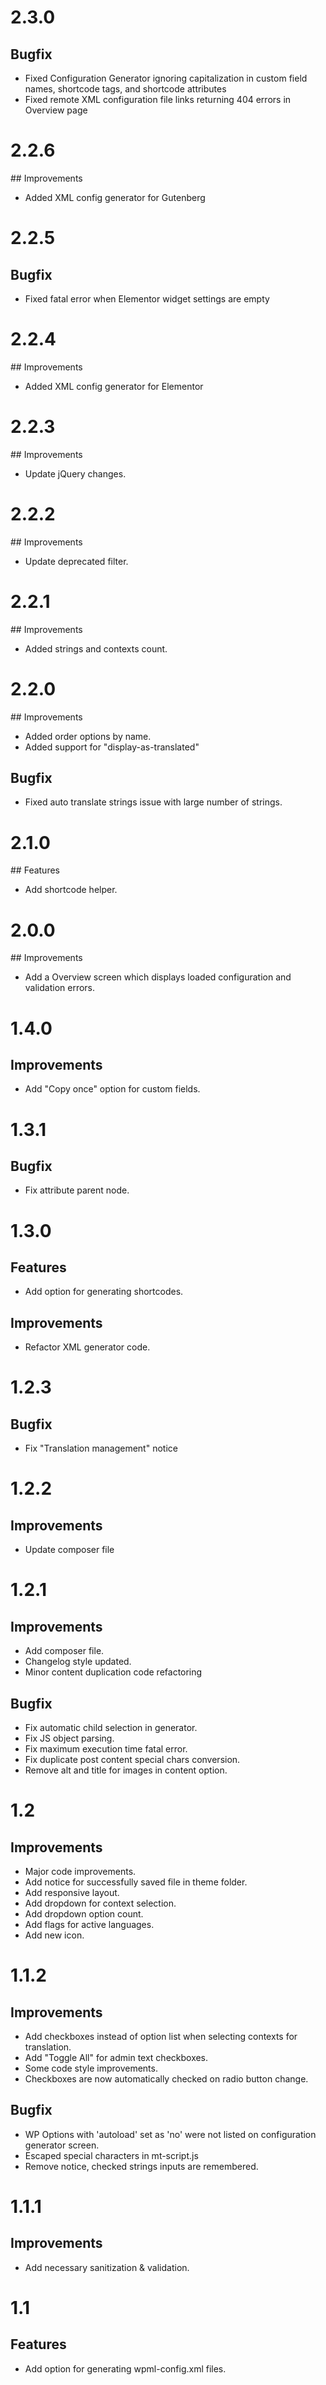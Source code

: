# 2.3.0

## Bugfix

-   Fixed Configuration Generator ignoring capitalization in custom field names, shortcode tags, and shortcode attributes
-   Fixed remote XML configuration file links returning 404 errors in Overview page

# 2.2.6

## Improvements

-   Added XML config generator for Gutenberg


# 2.2.5

## Bugfix

-   Fixed fatal error when Elementor widget settings are empty 

# 2.2.4

## Improvements

-   Added XML config generator for Elementor

# 2.2.3

## Improvements

-   Update jQuery changes.

# 2.2.2

## Improvements

-   Update deprecated filter.

# 2.2.1

## Improvements

-   Added strings and contexts count.

# 2.2.0

## Improvements

-   Added order options by name.
-   Added support for "display-as-translated"

## Bugfix

-   Fixed auto translate strings issue with large number of strings.

# 2.1.0

## Features

-   Add shortcode helper.

# 2.0.0

## Improvements

-   Add a Overview screen which displays loaded configuration and validation errors.

# 1.4.0

## Improvements

-   Add "Copy once" option for custom fields.

# 1.3.1

## Bugfix

-   Fix attribute parent node.

# 1.3.0

## Features

-   Add option for generating shortcodes.

## Improvements

-   Refactor XML generator code.

# 1.2.3

## Bugfix

-   Fix "Translation management" notice

# 1.2.2

## Improvements

-   Update composer file

# 1.2.1

## Improvements

-   Add composer file.
-   Changelog style updated.
-   Minor content duplication code refactoring

## Bugfix

-   Fix automatic child selection in generator.
-   Fix JS object parsing.
-   Fix maximum execution time fatal error.
-   Fix duplicate post content special chars conversion.
-   Remove alt and title for images in content option.

# 1.2

## Improvements

-   Major code improvements.
-   Add notice for successfully saved file in theme folder.
-   Add responsive layout.
-   Add dropdown for context selection.
-   Add dropdown option count.
-   Add flags for active languages.
-   Add new icon.

# 1.1.2

## Improvements

-   Add checkboxes instead of option list when selecting contexts for translation.
-   Add "Toggle All" for admin text checkboxes.
-   Some code style improvements.
-   Checkboxes are now automatically checked on radio button change.

## Bugfix

-   WP Options with 'autoload' set as 'no' were not listed on configuration generator screen.
-   Escaped special characters in mt-script.js
-   Remove notice, checked strings inputs are remembered.

# 1.1.1

## Improvements

-   Add necessary sanitization & validation.

# 1.1

## Features

-   Add option for generating wpml-config.xml files.
